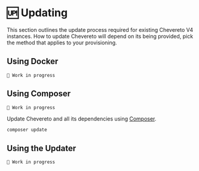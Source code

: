 # 🆙 Updating

This section outlines the update process required for existing Chevereto V4 instances. How to update Chevereto will depend on its being provided, pick the method that applies to your provisioning.

## Using Docker

`🚧 Work in progress`

## Using Composer

`🚧 Work in progress`

Update Chevereto and all its dependencies using [Composer](https://getcomposer.org/).

```sh
composer update
```

## Using the Updater

`🚧 Work in progress`
